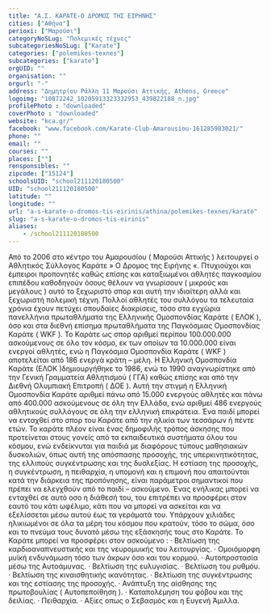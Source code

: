 ```yaml
---
title: "Α.Σ. ΚΑΡΑΤΕ-Ο ΔΡΟΜΟΣ ΤΗΣ ΕΙΡΗΝΗΣ"
cities: ["Αθήνα"]
perioxi: ["Μαρούσι"]
categoryNoSLug: "Πολεμικές τέχνες"
subcategoriesNoSLug: ["Karate"]
categories: ["polemikes-texnes"]
subcategories: ["karate"]
orgUID: ""
organisation: ""
orgurl: "-"
address: "Δημητρίου Ράλλη 11 Μαρούσι Αττικής, Athens, Greece"
logoimg: "10872242_10205913323332953_439822188_n.jpg"
profilePhoto : "downloaded"
coverPhoto : "downloaded"
website: "kca.gr/"
facebook: "www.facebook.com/Karate-Club-Amarousiou-161285983021/"
phone: ""
email: ""
courses: ""
places: [""]
rensponsibles: ""
zipcode: ["15124"]
schoolsUID: "school211120180500"
UID: "school211120180500"
latitude: ""
longitude: ""
url: "a-s-karate-o-dromos-tis-eirinis/athina/polemikes-texnes/karate"
slug: "a-s-karate-o-dromos-tis-eirinis"
aliases:
    - /school211120180500
---
```





Από το 2006 στο κέντρο του Αμαρουσίου ( Μαρούσι Αττικής ) λειτουργεί ο Αθλητικός Σύλλογος Καράτε » Ο Δρομος της Ειρήνης «. Πτυχιούχοι και έμπειροι προπονητές καθώς επίσης και καταξιωμένοι αθλητές παγκοσμίου επιπέδου καθοδηγούν όσους θέλουν να γνωρίσουν ( μικρούς και μεγάλους ) αυτό το ξεχωριστό σπορ και αυτή την ιδιαίτερη αλλά και ξεχωριστή πολεμική τέχνη. Πολλοί αθλητές του συλλόγου τα τελευταία χρόνια έχουν πετύχει σπουδαίες διακρίσεις, τόσο στα εγχώρια πανελλήνια πρωταθλήματα της Ελληνικής Ομοσπονδίας Καράτε ( ΕΛΟΚ ), όσο και στα διεθνή επίσημα πρωταθλήματα της Παγκόσμιας Ομοσπονδίας Καράτε ( WKF ). Το Καράτε ως σπορ αριθμεί περίπου 100.000.000 ασκούμενους σε όλο τον κόσμο, εκ των οποίων τα 10.000.000 είναι ενεργοί αθλητές, ενώ η Παγκόσμια Ομοσπονδία Καράτε ( WKF ) αποτελείται από 186 ενεργά κράτη – μέλη. Η Ελληνική Ομοσπονδία Καράτε (ΕΛΟΚ )δημιουργήθηκε το 1986, ενώ το 1990 αναγνωρίστηκε από την Γενική Γραμματεία Αθλητισμού ( ΓΓΑ) καθώς επίσης και από την Διεθνή Ολυμπιακή Επιτροπή ( ΔΟΕ ). Αυτή την στιγμή η Ελληνική Ομοσπονδία Καράτε αριθμεί πάνω από 15.000 ενεργούς αθλητές και πάνω από 400.000 ασκούμενους σε όλη την Ελλάδα, ενώ αριθμεί 486 ενεργούς αθλητικούς συλλόγους σε όλη την ελληνική επικράτεια. Ένα παιδί μπορεί να ενταχθεί στο σπορ του Καράτε από την ηλικία των τεσσάρων ή πέντε ετών. Το καράτε πλέον είναι ένας δημοφιλής τρόπος άσκησης που προτείνεται στους γονείς από τα εκπαιδευτικά συστήματα όλου του κόσμου, ενώ ενδείκνυται για παιδιά με διαφόρους τύπους μαθησιακών δυσκολιών, όπως αυτή της απόσπασης προσοχής, της υπερκινητικότητας, της ελλιπούς συγκέντρωσης και της δυσλεξίας. Η εστίαση της προσοχής, η συγκέντρωση, η πειθαρχία, η υπομονή και η επιμονή που απαιτούνται κατά την διάρκεια της προπόνησης, είναι παράμετροι σημαντικοί που πρέπει να ελεγχθούν από το παιδί – ασκούμενο. Ένας ενήλικας μπορεί να ενταχθεί σε αυτό οσο η διάθεσή του, του επιτρέπει να προσφέρει στον εαυτό του κάτι ωφέλιμο, κάτι που να μπορεί να ασκείται και να εξελίσσεται μέσω αυτού έως τα γεράματά του. Υπάρχουν χιλιάδες ηλικιωμένοι σε όλα τα μέρη του κόσμου που κρατούν, τόσο το σώμα, όσο και το πνεύμα τους δυνατό μέσω της εξάσκησής τους στο Καράτε. Το Καράτε μπορεί να προσφέρει στον ασκούμενο : · Βελτίωση της καρδιοαναπνευστικής και της νευρομυικής του λειτουργίας. · Ομοιόμορφη μυϊκή ενδυνάμωση τόσο των άκρων όσο και του κορμού. · Αυτοπροστασία μέσω της Αυτοάμυνας. · Βελτίωση της ευλυγισίας. · Βελτίωση του ρυθμόυ. · Βελτίωση της κιναισθητικής ικανότητας. · Βελτίωση της συγκέντρωσης και της εστίασης της προσοχής. · Ανάπτυξη της αίσθησης της πρωτοβουλίας ( Αυτοπεποίθηση ). · Καταπολέμηση του φόβου και της δειλίας. · Πειθαρχία. · Αξίες οπως ο Σεβασμός και η Ευγενή Άμιλλα.